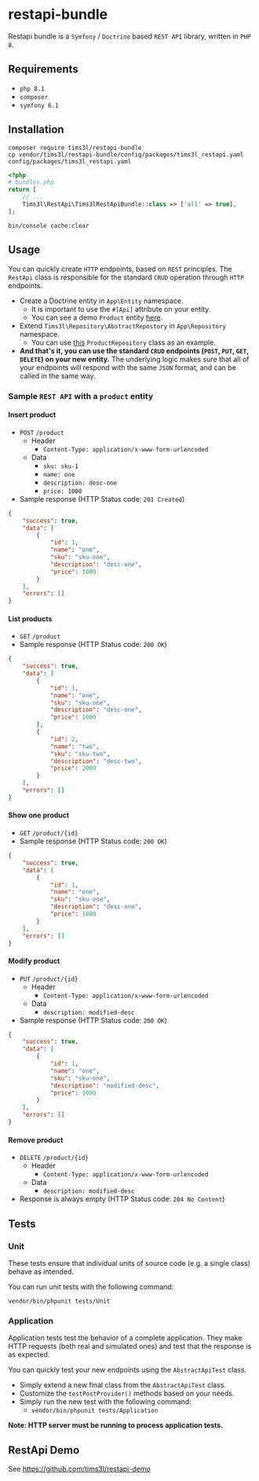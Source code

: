 # restapi-bundle
Restapi bundle is a `Symfony` / `Doctrine` based `REST API` library, written in `PHP 8`.

## Requirements
- `php 8.1`
- `composer`
- `symfony 6.1`

## Installation
```shell
composer require tims3l/restapi-bundle
cp vendor/tims3l/restapi-bundle/config/packages/tims3l_restapi.yaml config/packages/tims3l_restapi.yaml
```
```php
<?php
# bundles.php
return [
    // ...
    Tims3l\RestApi\Tims3lRestApiBundle::class => ['all' => true],
];
```
```shell
bin/console cache:clear
```

## Usage

You can quickly create `HTTP` endpoints, based on `REST` principles. The `RestApi` class is responsible for the
standard `CRUD` operation through `HTTP` endpoints.

- Create a Doctrine entity in `App\Entity` namespace.
    - It is important to use the `#[Api]` attribute on your entity.
    - You can see a demo `Product` entity [here](https://github.com/tims3l/restapi-demo/blob/develop/src/Entity/Product.php).
- Extend `Tims3l\Repository\AbstractRepostory` in `App\Repository` namespace. 
    - You can use [this](https://github.com/tims3l/restapi-demo/blob/develop/src/Repository/ProductRepository.php) `ProductRepository` class as an example.
- **And that's it, you can use the standard `CRUD` endpoints (`POST`, `PUT`, `GET`, `DELETE`) on your new entity.** The
  underlying logic makes sure that all of your endpoints will respond with the same `JSON` format, and can be called in
  the same way.

### Sample `REST API` with a `product` entity

#### Insert product
- `POST` `/product`
    - Header
        - `Content-Type: application/x-www-form-urlencoded`
    - Data
        - `sku: sku-1`
        - `name: one`
        - `description: desc-one`
        - `price: 1000`
- Sample response (HTTP Status code: `201 Created`)
```json
{
	"success": true,
	"data": [
		{
			"id": 1,
			"name": "one",
			"sku": "sku-one",
			"description": "desc-one",
			"price": 1000
		}
	],
	"errors": []
}
```


#### List products
- `GET` `/product`
- Sample response (HTTP Status code: `200 OK`)
```json
{
	"success": true,
	"data": [
		{
			"id": 1,
			"name": "one",
			"sku": "sku-one",
			"description": "desc-one",
			"price": 1000
		},
		{
			"id": 2,
			"name": "two",
			"sku": "sku-two",
			"description": "desc-two",
			"price": 2000
		}
	],
	"errors": []
}
```

#### Show one product
- `GET` `/product/{id}`
- Sample response (HTTP Status code: `200 OK`)
```json
{
	"success": true,
	"data": [
		{
			"id": 1,
			"name": "one",
			"sku": "sku-one",
			"description": "desc-one",
			"price": 1000
		}
	],
	"errors": []
}
```

#### Modify product
- `PUT` `/product/{id}`
    - Header
        - `Content-Type: application/x-www-form-urlencoded`
    - Data
        - `description: modified-desc`
- Sample response (HTTP Status code: `200 OK`)
```json
{
	"success": true,
	"data": [
		{
			"id": 1,
			"name": "one",
			"sku": "sku-one",
			"description": "modified-desc",
			"price": 1000
		}
	],
	"errors": []
}
```

#### Remove product
- `DELETE` `/product/{id}`
    - Header
        - `Content-Type: application/x-www-form-urlencoded`
    - Data
        - `description: modified-desc`
- Response is always empty (HTTP Status code: `204 No Content`)


## Tests

### Unit
These tests ensure that individual units of source code (e.g. a single class) behave as intended.

You can run unit tests with the following command:

`vendor/bin/phpunit tests/Unit`

### Application
Application tests test the behavior of a complete application. They make HTTP requests (both real and simulated ones)
and test that the response is as expected.

You can quickly test your new endpoints using the `AbstractApiTest` class.

- Simply extend a new final class from the `AbstractApiTest` class.
- Customize the `testPostProvider()` methods based on your needs.
- Simply run the new test with the following command:
    - `vendor/bin/phpunit tests/Application`

**Note: HTTP server must be running to process application tests.**


## RestApi Demo

See https://github.com/tims3l/restapi-demo